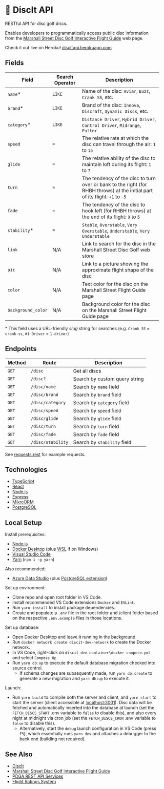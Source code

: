 # 🥏 DiscIt API

RESTful API for disc golf discs.

Enables developers to programmatically access public disc information from the [Marshall Street Disc Golf Interactive Flight Guide](https://www.marshallstreetdiscgolf.com/flightguide) web page.

Check it out live on Heroku! [discitapi.herokuapp.com](https://discitapi.herokuapp.com)

## Fields

| Field              | Search Operator   | Description                                                                                                                   |
|--------------------|-------------------|-------------------------------------------------------------------------------------------------------------------------------|
| `name`*            | `LIKE`            | Name of the disc: `Aviar`, `Buzz`, `Crank SS`, etc.                                                                           |
| `brand`*           | `LIKE`            | Brand of the disc: `Innova`, `Discraft`, `Dynamic Discs`, etc.                                                                |
| `category`*        | `LIKE`            | `Distance Driver`, `Hybrid Driver`, `Control Driver`, `Midrange`, `Putter`                                                    |
| `speed`            | `=`               | The relative rate at which the disc can travel through the air: `1` to `15`                                                   |
| `glide`            | `=`               | The relative ability of the disc to maintain loft during its flight: `1` to `7`                                               |
| `turn`             | `=`               | The tendency of the disc to turn over or bank to the right (for RHBH throws) at the initial part of its flight: `+1` to `-5`  |
| `fade`             | `=`               | The tendency of the disc to hook left (for RHBH throws) at the end of its flight: `0` to `5`                                  |
| `stability`*       | `=`               | `Stable`, `Overstable`, `Very Overstable`, `Understable`, `Very Understable`                                                  |
| `link`             | N/A               | Link to search for the disc in the Marshall Street Disc Golf web store                                                        |
| `pic`              | N/A               | Link to a picture showing the approximate flight shape of the disc                                                            |
| `color`            | N/A               | Text color for the disc on the Marshall Street Flight Guide page                                                              |
| `background_color` | N/A               | Background color for the disc on the Marshall Street Flight Guide page                                                        |

\* This field uses a URL-friendly *slug* string for searches (e.g. `Crank SS` = `crank-ss`, `#1 Driver` = `1-driver`)

## Endpoints

| Method | Route              | Description                   |
|--------|--------------------|-------------------------------|
| `GET`  | `/disc`            | Get all discs                 |
| `GET`  | `/disc?`           | Search by custom query string |
| `GET`  | `/disc/name`       | Search by `name` field        |
| `GET`  | `/disc/brand`      | Search by `brand` field       |
| `GET`  | `/disc/category`   | Search by `category` field    |
| `GET`  | `/disc/speed`      | Search by `speed` field       |
| `GET`  | `/disc/glide`      | Search by `glide` field       |
| `GET`  | `/disc/turn`       | Search by `turn` field        |
| `GET`  | `/disc/fade`       | Search by `fade` field        |
| `GET`  | `/disc/stability`  | Search by `stability` field   |

See [requests.rest](https://github.com/cdleveille/discit/blob/main/requests.rest) for example requests.

## Technologies

- [TypeScript](https://www.typescriptlang.org/)
- [React](https://reactjs.org/)
- [Node.js](https://nodejs.org/en/)
- [Express](https://expressjs.com/)
- [MikroORM](https://mikro-orm.io/)
- [PostgreSQL](https://www.postgresql.org/)

## Local Setup

Install prerequisites:

- [Node.js](https://nodejs.org/en/download/)
- [Docker Desktop](https://www.docker.com/products/docker-desktop) (plus [WSL](https://docs.microsoft.com/en-us/windows/wsl/install-manual) if on Windows)
- [Visual Studio Code](https://code.visualstudio.com/download)
- [Yarn](https://classic.yarnpkg.com/en/) (`npm i -g yarn`)

Also recommended:

- [Azure Data Studio](https://azure.microsoft.com/en-us/services/developer-tools/data-studio/) (plus [PostgreSQL extension](https://docs.microsoft.com/en-us/sql/azure-data-studio/extensions/postgres-extension?view=sql-server-ver15))

Set up environment:

- Clone repo and open root folder in VS Code.
- Install recommended VS Code extensions `Docker` and `ESLint`.
- Run `yarn install` to install package dependencies.
- Create and populate a `.env` file in the root folder and /client folder based on the respective `.env.example` files in those locations.

Set up database:

- Open Docker Desktop and leave it running in the background.
- Run `docker network create discit-dev-network` to create the Docker network.
- In VS Code, right-click on `discit-dev-container\docker-compose.yml` and select `Compose Up`.
- Run `yarn db:up` to execute the default database migration checked into source control.
  - If schema changes are subsequently made, run `yarn db:create` to generate a new migration and `yarn db:up` to execute it.

Launch:

- Run `yarn build` to compile both the server and client, and `yarn start` to start the server (client accessible at [localhost:3001](http://localhost:3001/)). Disc data will be fetched and automatically inserted into the database at launch (set the `FETCH_DISCS_START` .env variable to `false` to disable this), and also every night at midnight via cron job (set the `FETCH_DISCS_CRON` .env variable to `false` to disable this).
  - Alternatively, start the `debug` launch configuration in VS Code (press `F5`), which essentially runs `yarn dev` and attaches a debugger to the back end (building not required).

## See Also

- [DiscIt](https://github.com/cdleveille/discit)
- [Marshall Street Disc Golf Interactive Flight Guide](https://www.marshallstreetdiscgolf.com/flightguide)
- [PDGA REST API Services](https://www.pdga.com/dev/api/rest/v1/services)
- [Flight Ratings System](https://www.innovadiscs.com/home/disc-golf-faq/flight-ratings-system/)
